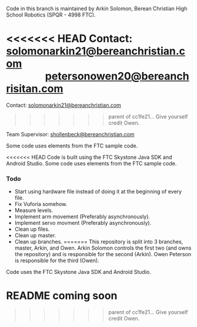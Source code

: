 Code in this branch is maintained by Arkin Solomon, Berean Christian High School Robotics (SPQR - 4998 FTC). 

<<<<<<< HEAD
Contact: solomonarkin21@bereanchristian.com<br>
&nbsp;&nbsp;&nbsp;&nbsp;&nbsp;&nbsp;&nbsp;&nbsp;&nbsp;&nbsp;&nbsp;&nbsp;&nbsp;&nbsp;&nbsp;&nbsp;petersonowen20@bereanchrisitan.com
=======
Contact: solomonarkin21@bereanchristian.com
>>>>>>> parent of cc1fe21... Give yourself credit Owen.

Team Supervisor: shollenbeck@bereanchristian.com

Some code uses elements from the FTC sample code.

<<<<<<< HEAD
Code is built using the FTC Skystone Java SDK and Android Studio. Some code uses elements from the FTC sample code.

### Todo
- Start using hardware file instead of doing it at the beginning of every file.
- Fix Vuforia somehow.
- Measure levels.
- Implement arm movement (Preferably asynchronously).
- Implement servo movment (Preferably asynchronously).
- Clean up files.
- Clean up master.
- Clean up branches.
=======
This repository is split into 3 branches, master, Arkin, and Owen. Arkin Solomon controls the first two (and owns the repository) and is responsible for the second (Arkin). Owen Peterson is responsible for the third (Owen).

Code uses the FTC Skystone Java SDK and Android Studio.


# README coming soon
>>>>>>> parent of cc1fe21... Give yourself credit Owen.
